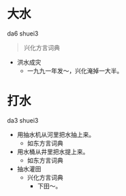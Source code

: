 # 大水
da6 shuei3
> 兴化方言词典
- 洪水成灾
  - 一九九一年发～，兴化淹掉一大半。

# 打水
da3 shuei3
+ 用抽水机从河里把水抽上来。
  * 如东方言词典
+ 用水桶从井里把水提上来。
  * 如东方言词典
+ 抽水灌田
  * 兴化方言词典
    - 下田～。
